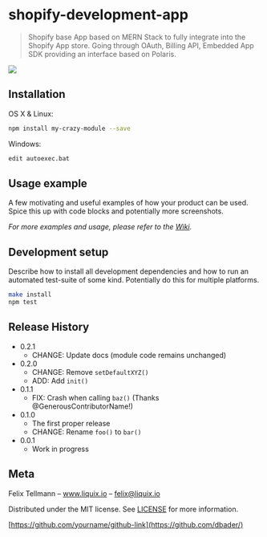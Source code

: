 # shopify-development-app
> Shopify base App based on MERN Stack to fully integrate into the Shopify App store. Going through OAuth, Billing API, Embedded App SDK providing an interface based on Polaris.


![](header.png)

## Installation

OS X & Linux:

```sh
npm install my-crazy-module --save
```

Windows:

```sh
edit autoexec.bat
```

## Usage example

A few motivating and useful examples of how your product can be used. Spice this up with code blocks and potentially more screenshots.

_For more examples and usage, please refer to the [Wiki][wiki]._

## Development setup

Describe how to install all development dependencies and how to run an automated test-suite of some kind. Potentially do this for multiple platforms.

```sh
make install
npm test
```

## Release History

* 0.2.1
    * CHANGE: Update docs (module code remains unchanged)
* 0.2.0
    * CHANGE: Remove `setDefaultXYZ()`
    * ADD: Add `init()`
* 0.1.1
    * FIX: Crash when calling `baz()` (Thanks @GenerousContributorName!)
* 0.1.0
    * The first proper release
    * CHANGE: Rename `foo()` to `bar()`
* 0.0.1
    * Work in progress

## Meta

Felix Tellmann – www.liquix.io – felix@liquix.io

Distributed under the MIT license. See [LICENSE](https://github.com/FelixTellmann/shopify-development-app/blob/combined/LICENSE) for more information.

[https://github.com/yourname/github-link](https://github.com/dbader/)


<!-- Markdown link & img dfn's -->
[node-url]: https://npmjs.org/package/datadog-metrics
[node-downloads]: https://img.shields.io/npm/dm/datadog-metrics.svg?style=flat-square
[travis-image]: https://img.shields.io/travis/dbader/node-datadog-metrics/master.svg?style=flat-square
[travis-url]: https://travis-ci.org/dbader/node-datadog-metrics
[wiki]: https://github.com/yourname/yourproject/wiki